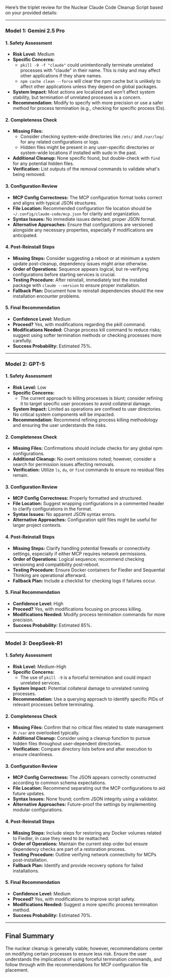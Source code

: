 Here’s the triplet review for the Nuclear Claude Code Cleanup Script based on your provided details:

---

### Model 1: Gemini 2.5 Pro

#### 1. Safety Assessment
- **Risk Level:** Medium
- **Specific Concerns:** 
  - `pkill -9 -f "claude"` could unintentionally terminate unrelated processes with "claude" in their name. This is risky and may affect other applications if they share names.
  - `npm cache clean --force` will clear the npm cache but is unlikely to affect other applications unless they depend on global packages.
- **System Impact:** Most actions are localized and won't affect system stability, but termination of unrelated processes is a concern.
- **Recommendation:** Modify to specify with more precision or use a safer method for process termination (e.g., checking for specific process IDs).

#### 2. Completeness Check
- **Missing Files:** 
  - Consider checking system-wide directories like `/etc/` and `/var/log/` for any related configurations or logs.
  - Hidden files might be present in any user-specific directories or system-wide locations if installed with sudo in the past.
- **Additional Cleanup:** None specific found, but double-check with `find` for any potential hidden files.
- **Verification:** List outputs of the removal commands to validate what's being removed.

#### 3. Configuration Review
- **MCP Config Correctness:** The MCP configuration format looks correct and aligns with typical JSON structures.
- **File Location:** Recommended configuration file location should be `~/.config/claude-code/mcp.json` for clarity and organization.
- **Syntax Issues:** No immediate issues detected; proper JSON format.
- **Alternative Approaches:** Ensure that configurations are versioned alongside any necessary properties, especially if modifications are anticipated.

#### 4. Post-Reinstall Steps
- **Missing Steps:** Consider suggesting a reboot or at minimum a system update post-cleanup, dependency issues might arise otherwise.
- **Order of Operations:** Sequence appears logical, but re-verifying configurations before starting services is crucial.
- **Testing Procedure:** After reinstall, immediately test the installed package with `claude --version` to ensure proper installation.
- **Fallback Plan:** Document how to reinstall dependencies should the new installation encounter problems.

#### 5. Final Recommendation
- **Confidence Level:** Medium
- **Proceed?** Yes, with modifications regarding the pkill command.
- **Modifications Needed:** Change process kill command to reduce risks; suggest using softer termination methods or checking processes more carefully.
- **Success Probability:** Estimated 75%.

---

### Model 2: GPT-5

#### 1. Safety Assessment
- **Risk Level:** Low
- **Specific Concerns:** 
  - The current approach to killing processes is blunt; consider refining it to target specific user processes to avoid collateral damage.
- **System Impact:** Limited as operations are confined to user directories. No critical system components will be impacted.
- **Recommendation:** Recommend refining process killing methodology and ensuring the user understands the risks.

#### 2. Completeness Check
- **Missing Files:** Confirmations should include checks for any global npm configurations.
- **Additional Cleanup:** No overt omissions noted; however, consider a search for permission issues affecting removals.
- **Verification:** Utilize `ls`, `du`, or `find` commands to ensure no residual files remain.

#### 3. Configuration Review
- **MCP Config Correctness:** Properly formatted and structured. 
- **File Location:** Suggest wrapping configurations in a commented header to clarify configurations in the format.
- **Syntax Issues:** No apparent JSON syntax errors.
- **Alternative Approaches:** Configuration split files might be useful for larger project contexts.

#### 4. Post-Reinstall Steps
- **Missing Steps:** Clarify handling potential firewalls or connectivity settings, especially if either MCP requires network permissions.
- **Order of Operations:** Logical sequence; recommend checking versioning and compatibility post-reboot.
- **Testing Procedure:** Ensure Docker containers for Fiedler and Sequential Thinking are operational afterward.
- **Fallback Plan:** Include a checklist for checking logs if failures occur.

#### 5. Final Recommendation
- **Confidence Level:** High
- **Proceed?** Yes, with modifications focusing on process killing.
- **Modifications Needed:** Modify process termination commands for more precision.
- **Success Probability:** Estimated 85%.

---

### Model 3: DeepSeek-R1

#### 1. Safety Assessment
- **Risk Level:** Medium-High
- **Specific Concerns:** 
  - The use of `pkill -9` is a forceful termination and could impact unrelated services.
- **System Impact:** Potential collateral damage to unrelated running processes.
- **Recommendation:** Use a querying approach to identify specific PIDs of relevant processes before terminating.

#### 2. Completeness Check
- **Missing Files:** Confirm that no critical files related to state management in `/var` are overlooked typically.
- **Additional Cleanup:** Consider using a cleanup function to pursue hidden files throughout user-dependent directories.
- **Verification:** Compare directory lists before and after execution to ensure cleanliness.

#### 3. Configuration Review
- **MCP Config Correctness:** The JSON appears correctly constructed according to common schema expectations.
- **File Location:** Recommend separating out the MCP configurations to aid future updates.
- **Syntax Issues:** None found; confirm JSON integrity using a validator.
- **Alternative Approaches:** Future-proof the settings by implementing modular configurations.

#### 4. Post-Reinstall Steps
- **Missing Steps:** Include steps for restoring any Docker volumes related to Fiedler, in case they need to be reattached.
- **Order of Operations:** Maintain the current step order but ensure dependency checks are part of a restoration process.
- **Testing Procedure:** Outline verifying network connectivity for MCPs post-installation.
- **Fallback Plan:** Identify and provide recovery options for failed installations.

#### 5. Final Recommendation
- **Confidence Level:** Medium
- **Proceed?** Yes, with modifications to improve script safety.
- **Modifications Needed:** Suggest a more specific process termination method.
- **Success Probability:** Estimated 70%.

---

## Final Summary
The nuclear cleanup is generally viable; however, recommendations center on modifying certain processes to ensure less risk. Ensure the user understands the implications of using forceful termination commands, and follow through with the recommendations for MCP configuration file placement.
